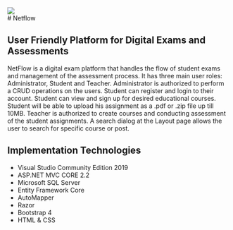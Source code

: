 <div>
    <img src="https://mihailtanev.blob.core.windows.net/netflow/netflow.png?sp=r&st=2019-07-12T14:27:50Z&se=2019-07-12T22:27:50Z&spr=https&sv=2018-03-28&sig=Ifmkl%2Fu%2FgPWiWTUFBvL%2Bi2GdyK5kSmHP7sKqJRiFYcU%3D&sr=b" />
</div>	
# Netflow 

## User Friendly Platform for Digital Exams and Assessments
NetFlow is a digital exam platform that handles the flow of student exams and management of the assessment process.
It has three main user roles: Administrator, Student and Teacher. Administrator is authorized to perform a CRUD operations on the users. 
Student can register and login to their account. Student can view and sign up for desired educational courses. Student will be able
to upload his assignment as a .pdf or .zip file up till 10MB. Teacher is authorized to create courses and conducting assessment of
the student assignments. A search dialog at the Layout page allows the user to search for specific course or post.

## Implementation Technologies

-  Visual Studio Community Edition 2019
-  ASP.NET MVC CORE 2.2
-  Microsoft SQL Server
-  Entity Framework Core
-  AutoMapper
-  Razor
-  Bootstrap 4
-  HTML & CSS
